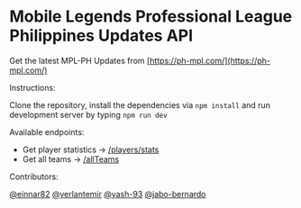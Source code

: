# Mobile Legends Professional League Philippines Updates API

Get the latest MPL-PH Updates from [https://ph-mpl.com/](https://ph-mpl.com/)

Instructions:

Clone the repository, install the dependencies via `npm install` and run development server by typing `npm run dev`

Available endpoints:

- Get player statistics -> [/players/stats](/players/stats)
- Get all teams -> [/allTeams](/allTeams)


Contributors:

[@einnar82](https://github.com/einnar82)
[@yerlantemir](https://github.com/yerlantemir)
[@yash-93](https://github.com/yash-93)
[@jabo-bernardo](https://github.com/jabo-bernardo)
